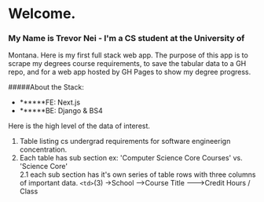 # Welcome.

### My Name is Trevor Nei - I'm a CS student at the University of

Montana. Here is my first full stack web app. The purpose of this app is to
scrape my degrees course requirements, to save the tabular data to a GH repo,
and for a web app hosted by GH Pages to show my degree progress.

#####About the Stack:

- **\*\***FE: Next.js
- **\*\***BE: Django & BS4

Here is the high level of the data of interest.

1. Table listing cs undergrad requirements for software engineerign
   concentration.
2. Each table has sub section ex: 'Computer Science Core Courses' vs. 'Science
   Core'  
   2.1 each sub section has it's own series of table rows with three columns of
   important data. `<td>`(3) ->School -->Course Title --->Credit Hours / Class
